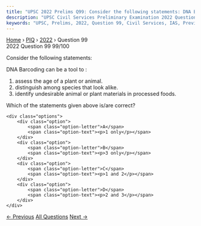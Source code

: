 ```yaml
---
title: "UPSC 2022 Prelims Q99: Consider the following statements: DNA Barcoding can be a to..."
description: "UPSC Civil Services Preliminary Examination 2022 Question 99 with options and answer"
keywords: "UPSC, Prelims, 2022, Question 99, Civil Services, IAS, Previous Year Questions"
---
```


<nav class="breadcrumb">
    <a href="../../">Home</a>
    <span>›</span>
    <a href="../">PIQ</a>
    <span>›</span>
    <a href="./">2022</a>
    <span>›</span>
    <span>Question 99</span>
</nav>

<div class="question-header">
    <div class="question-meta">
        <span class="year-badge">2022</span>
        <span class="question-number">Question 99</span>
        <span class="progress">99/100</span>
    </div>
    <div class="progress-bar">
        <div class="progress-fill" style="width: 99.0%"></div>
    </div>
</div>

<div class="question-content">
    <div class="question-text">
        <p>Consider the following statements:</p>
<p>DNA Barcoding can be a tool to :</p>
<ol>
<li>assess the age of a plant or animal.</li>
<li>distinguish among species that look alike.</li>
<li>identify undesirable animal or plant materials in processed foods.</li>
</ol>
<p>Which of the statements given above is/are correct?</p>
    </div>
    
    <div class="options">
        <div class="option">
            <span class="option-letter">A</span>
            <span class="option-text"><p>1 only</p></span>
        </div>
        <div class="option">
            <span class="option-letter">B</span>
            <span class="option-text"><p>3 only</p></span>
        </div>
        <div class="option">
            <span class="option-letter">C</span>
            <span class="option-text"><p>1 and 2</p></span>
        </div>
        <div class="option">
            <span class="option-letter">D</span>
            <span class="option-text"><p>2 and 3</p></span>
        </div>
    </div>
</div>

<div class="question-nav">
    <a href="../q098-consider-the-following-statements-1-other-than-tho/" class="nav-btn prev">← Previous</a>
    <a href="../" class="nav-btn center">All Questions</a>
    <a href="../q100-consider-the-following-1-carbon-monoxide-2-nitroge/" class="nav-btn next">Next →</a>
</div>
